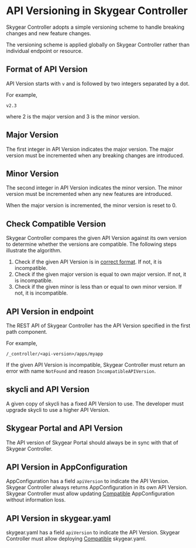 # API Versioning in Skygear Controller

Skygear Controller adopts a simple versioning scheme to handle breaking changes and new feature changes.

The versioning scheme is applied globally on Skygear Controller rather than individual endpoint or resource.

## Format of API Version

API Version starts with `v` and is followed by two integers separated by a dot.

For example,

```
v2.3
```

where 2 is the major version and 3 is the minor version.

## Major Version

The first integer in API Version indicates the major version.
The major version must be incremented when any breaking changes are introduced.

## Minor Version

The second integer in API Version indicates the minor version.
The minor version must be incremented when any new features are introduced.

When the major version is incremented, the minor version is reset to 0.

## Check Compatible Version

Skygear Controller compares the given API Version against its own version to
determine whether the versions are compatible.
The following steps illustrate the algorithm.

1. Check if the given API Version is in [correct format](#format-of-api-version). If not, it is incompatible.
2. Check if the given major version is equal to own major version. If not, it is incompatible.
3. Check if the given minor is less than or equal to own minor version. If not, it is incompatible.

## API Version in endpoint

The REST API of Skygear Controller has the API Version specified in the first path component.

For example,

```
/_controller/<api-version>/apps/myapp
```

If the given API Version is incompatible, Skygear Controller must return an error with name `NotFound` and reason `IncompatibleAPIVersion`.

## skycli and API Version

A given copy of skycli has a fixed API Version to use.
The developer must upgrade skycli to use a higher API Version.

## Skygear Portal and API Version

The API version of Skygear Portal should always be in sync with that of Skygear Controller.

## API Version in AppConfiguration

AppConfiguration has a field `apiVersion` to indicate the API Version.
Skygear Controller always returns AppConfiguration in its own API Version.
Skygear Controller must allow updating [Compatible](#check-compatible-version) AppConfiguration without information loss.

## API Version in skygear.yaml

skygear.yaml has a field `apiVersion` to indicate the API Version.
Skygear Controller must allow deploying [Compatible](#check-compatible-version) skygear.yaml.
